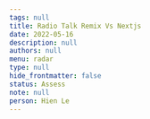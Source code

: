 ```yaml
---
tags: null
title: Radio Talk Remix Vs Nextjs
date: 2022-05-16
description: null
authors: null
menu: radar
type: null
hide_frontmatter: false
status: Assess
note: null
person: Hien Le
---
```


